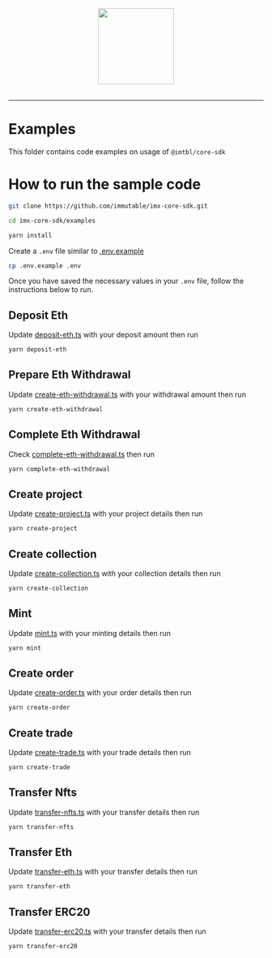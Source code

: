 <div align="center">
  <a href="https://www.immutable.com">
    <img width="150" src="https://assets-global.website-files.com/5f7eec37ff782e797edabe11/5f8d36771ffcf8c91b03e7f4_dark.svg">
  </a>
  <br>
  <br>
</div>

---

# Examples
This folder contains code examples on usage of `@imtbl/core-sdk`

# How to run the sample code

```sh
git clone https://github.com/immutable/imx-core-sdk.git

cd imx-core-sdk/examples

yarn install
```

Create a `.env` file similar to [.env.example](./.env.example)

```sh
cp .env.example .env
```

Once you have saved the necessary values in your `.env` file, follow the instructions below to run.

## Deposit Eth

Update [deposit-eth.ts](./deposit-eth.ts#L14) with your deposit amount then run

```sh
yarn deposit-eth
```

## Prepare Eth Withdrawal

Update [create-eth-withdrawal.ts](./create-eth-withdrawal.ts#L12) with your withdrawal amount then run

```sh
yarn create-eth-withdrawal
```


## Complete Eth Withdrawal

Check [complete-eth-withdrawal.ts](./complete-eth-withdrawal.ts#L12) then run

```sh
yarn complete-eth-withdrawal
```

## Create project

Update [create-project.ts](./create-project.ts#L9) with your project details then run

```sh
yarn create-project
```

## Create collection

Update [create-collection.ts](./create-collection.ts#L15) with your collection details then run

```sh
yarn create-collection
```

## Mint

Update [mint.ts](./mint.ts#L9) with your minting details then run

```sh
yarn mint
```

## Create order

Update [create-order.ts](./create-order.ts#L9) with your order details then run

```sh
yarn create-order
```

## Create trade

Update [create-trade.ts](./create-trade.ts#L9) with your trade details then run

```sh
yarn create-trade
```

## Transfer Nfts

Update [transfer-nfts.ts](./transfer-nfts.ts#L13) with your transfer details then run

```sh
yarn transfer-nfts
```

## Transfer Eth

Update [transfer-eth.ts](./transfer-eth.ts#L12) with your transfer details then run

```sh
yarn transfer-eth
```

## Transfer ERC20

Update [transfer-erc20.ts](./transfer-erc20.ts#L12) with your transfer details then run

```sh
yarn transfer-erc20
```


